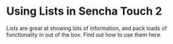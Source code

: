 # Using Lists in Sencha Touch 2 #

Lists are great at showing lots of information, and pack loads of functionality in out of the box. Find out how to use them here.
